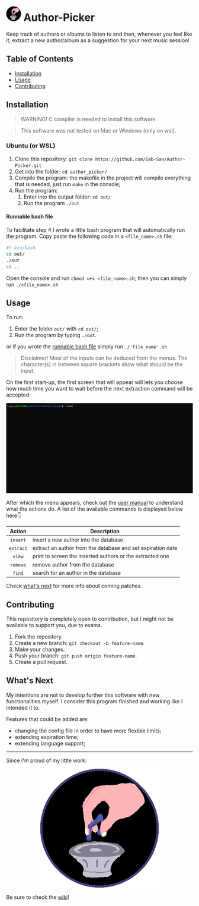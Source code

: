 # <img src="./other/images/author-picker-logo.png" alt="Description of image" style="width:40px;height:40px;"/> Author-Picker

Keep track of authors or albums to listen to and then, whenever you feel like it, extract a new author/album as a suggestion for your next music session!

## Table of Contents

- [Installation](#installation)
- [Usage](#usage)
- [Contributing](#contributing)

## Installation

> WARNING! C compiler is needed to install this software.

> This software was not tested on Mac or Windows (only on wsl).

### Ubuntu (or WSL)

1. Clone this repository: `git clone https://github.com/Gab-San/Author-Picker.git`
2. Get into the folder: `cd author_picker/`
3. Compile the program: the makefile in the project will compile everything that is needed, just run `make` in the console;
4. Run the program:
    1. Enter into the output folder: `cd out/`
    2. Run the program `./out`

#### Runnable bash file

To facilitate step 4 I wrote a little bash program that will automatically run the program.
Copy paste the following code in a `<file_name>.sh` file:

```bash
#! bin/bash
cd out/
./out
cd ..
```

Open the console and run `chmod u+x <file_name>.sh`; then you can simply run `./<file_name>.sh`

## Usage

To run:

1. Enter the folder `out/` with `cd out/`;
2. Run the program by typing `./out`.

or if you wrote the [runnable bash file](#runnable-bash-file) simply run `./'file_name'.sh`

> Disclaimer! Most of the inputs can be deduced from the menus. The character(s) in between square brackets show what should be the input.

On the first start-up, the first screen that will appear will lets you choose how much time you want to wait before the next extraction command will be accepted:

![Choose-Limit](./other/images/tutorial/configuration.gif)

After which the menu appears, check out the [user manual](./other/user_manual.md) to understand what the actions do. A list of the available commands is displayed below here👇

| Action | Description |
|:------:| ----------- |
| `insert` | insert a new author into the database |
| `extract` | extract an author from the database and set expiration date |
| `view` | print to screen the inserted authors or the extracted one |
| `remove` | remove author from the database |
| `find` | search for an author in the database |

Check [what's next](#whats-next) for more info about coming patches.

## Contributing

This repository is completely open to contribution, but I might not be available to support you, due to exams.

1. Fork the repository.
2. Create a new branch: `git checkout -b feature-name`.
3. Make your changes.
4. Push your branch: `git push origin feature-name`.
5. Create a pull request.

## What's Next

My intentions are not to develop further this software with new functionalities myself. I consider this program finished and working like I intended it to.

Features that could be added are:

- changing the config file in order to have more flexible limits;
- extending expiration time;
- extending language support;

---

Since I'm proud of my little work:
<p align="center"> <img src="./other/images/author-picker-logo.png" alt="Logo"> </p>

Be sure to check the [wiki](https://github.com/Gab-San/Author-Picker/wiki)!
